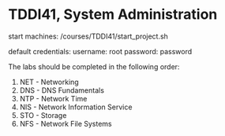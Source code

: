 # TDDI41, System Administration

start machines:
/courses/TDDI41/start_project.sh

default credentials:
  username: root
  password: password

The labs should be completed in the following order:
1. NET - Networking
2. DNS - DNS Fundamentals
3. NTP - Network Time
4. NIS - Network Information Service
5. STO - Storage
6. NFS - Network File Systems
